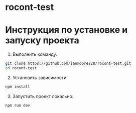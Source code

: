 # rocont-test

# Инструкция по установке и запуску проекта

1. Выполнить команду:
```bash
git clone https://github.com/ianmoore228/rocont-test.git
cd rocont-test
```
2. Установить зависимости:
```bash
npm install
```
3. Запустить проект локально:
```bash
npm run dev
```
